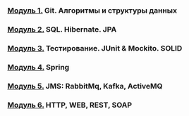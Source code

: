 ### [Модуль 1.](https://github.com/MikhailAkulov/Aston/tree/main/src/main/java/task1) Git. Алгоритмы и структуры данных

### [Модуль 2.](https://github.com/MikhailAkulov/Aston/tree/main/src/main/java/task2) SQL. Hibernate. JPA

### [Модуль 3.](https://github.com/MikhailAkulov/Aston/tree/main/src/main/java/task3) Тестирование. JUnit & Mockito. SOLID

### [Модуль 4.](https://github.com/MikhailAkulov/Aston/tree/main/src/main/java/task4) Spring

### [Модуль 5.](https://github.com/MikhailAkulov/Aston/tree/main/src/main/java/task5) JMS: RabbitMq, Kafka, ActiveMQ

### [Модуль 6.](https://github.com/MikhailAkulov/Aston/tree/main/src/main/java/task6) HTTP, WEB, REST, SOAP